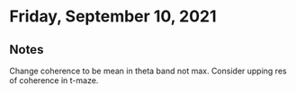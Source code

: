 # Friday, September 10, 2021

## Notes

Change coherence to be mean in theta band not max.
Consider upping res of coherence in t-maze.